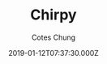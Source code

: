---
layout: JamstackTheme
title: Chirpy
github: https://github.com/cotes2020/jekyll-theme-chirpy/
demo: https://cotes2020.github.io/chirpy-demo/
author: Cotes Chung
date: 2019-01-12T07:37:30.000Z
ssg: Jekyll
description: A Jekyll theme with responsive web design that focuses on text presentation.
stale: false
---